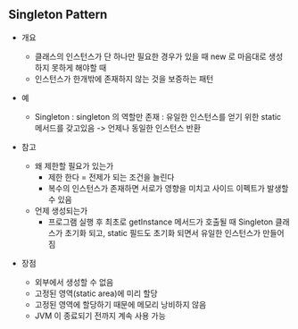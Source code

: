 ## Singleton Pattern

+ 개요
  + 클래스의 인스턴스가 단 하나만 필요한 경우가 있을 때
    new 로 마음대로 생성하지 못하게 해야할 때
  + 인스턴스가 한개밖에 존재하지 않는 것을 보증하는 패턴


+ 예
  + Singleton : singleton 의 역할만 존재
              : 유일한 인스턴스를 얻기 위한 static 메서드를 갖고있음
                -> 언제나 동일한 인스턴스 반환
+ 참고
  + 왜 제한할 필요가 있는가
    + 제한 한다 = 전제가 되는 조건을 늘린다
    + 복수의 인스턴스가 존재하면 서로가 영향을 미치고 사이드 이펙트가 발생할 수 있음
  + 언제 생성되는가
    + 프로그램 실행 후 최초로 getInstance 메서드가 호출될 때
      Singleton 클래스가 초기화 되고, static 필드도 초기화 되면서
      유일한 인스턴스가 만들어짐


+ 장점
  + 외부에서 생성할 수 없음
  + 고정된 영역(static area)에 미리 할당
  + 고정된 영역에 할당하기 때문에 메모리 낭비하지 않음
  + JVM 이 종료되기 전까지 계속 사용 가능